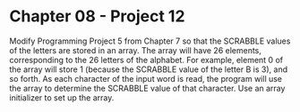 # Chapter 08 - Project 12

Modify Programming Project 5 from Chapter 7 so that the SCRABBLE values of the letters are stored in an array. The array will have 26 elements, corresponding to the 26 letters of the alphabet. For example, element 0 of the array will store 1 (because the SCRABBLE value of the letter B is 3), and so forth. As each character of the input word is read, the program will use the array to determine the SCRABBLE value of that character. Use an array initializer to set up the array.
